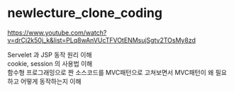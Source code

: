 # newlecture_clone_coding

https://www.youtube.com/watch?v=drCj2k50j_k&list=PLq8wAnVUcTFVOtENMsujSgtv2TOsMy8zd 


Servelet 과 JSP 동작 원리 이해 <br>
cookie, session 의 사용법 이해 <br>
함수형 프로그래밍으로 짠 소스코드를 MVC패턴으로 고쳐보면서 MVC패턴이 왜 필요하고 어떻게 동작하는지 이해 <br>
